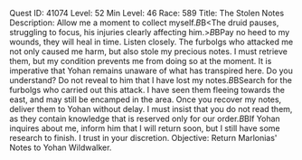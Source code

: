 Quest ID: 41074
Level: 52
Min Level: 46
Race: 589
Title: The Stolen Notes
Description: Allow me a moment to collect myself.$B$B<The druid pauses, struggling to focus, his injuries clearly affecting him.>$B$BPay no heed to my wounds, they will heal in time. Listen closely. The furbolgs who attacked me not only caused me harm, but also stole my precious notes. I must retrieve them, but my condition prevents me from doing so at the moment. It is imperative that Yohan remains unaware of what has transpired here. Do you understand? Do not reveal to him that I have lost my notes.$B$BSearch for the furbolgs who carried out this attack. I have seen them fleeing towards the east, and may still be encamped in the area. Once you recover my notes, deliver them to Yohan without delay. I must insist that you do not read them, as they contain knowledge that is reserved only for our order.$B$BIf Yohan inquires about me, inform him that I will return soon, but I still have some research to finish. I trust in your discretion.
Objective: Return Marlonias' Notes to Yohan Wildwalker.
